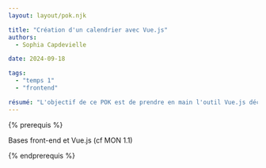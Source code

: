 ```yaml
---
layout: layout/pok.njk

title: "Création d'un calendrier avec Vue.js"
authors:
  - Sophia Capdevielle

date: 2024-09-18

tags:
  - "temps 1"
  - "frontend"

résumé: "L'objectif de ce POK est de prendre en main l'outil Vue.js découvert avec mon MON 1.1 en réalisant une application web: un calendrier. Cet outil basique devrait permettre à l'utilisateur d'afficher un calendrier mensuel, de naviguer entre les mois et de gérer des événements. "
---
```


{% prerequis %}

Bases front-end et Vue.js (cf MON 1.1)

{% endprerequis %}


